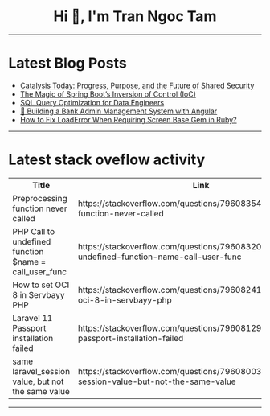 <h1 align="center">Hi 👋, I'm Tran Ngoc Tam</h1>

---

# Latest Blog Posts 
<!-- BLOG-POST-LIST:START -->
- [Catalysis Today: Progress, Purpose, and the Future of Shared Security](https://dev.to/dhis_is_jj/catalysis-today-progress-purpose-and-the-future-of-shared-security-353b)
- [The Magic of Spring Boot’s Inversion of Control &lpar;IoC&rpar;](https://dev.to/wittedtech-by-harshit/the-magic-of-spring-boots-inversion-of-control-ioc-361j)
- [SQL Query Optimization for Data Engineers](https://dev.to/uendi_hoxha/sql-query-optimization-for-data-engineers-35ld)
- [🏦 Building a Bank Admin Management System with Angular](https://dev.to/vivek_dudhatra/building-a-bank-admin-management-system-with-angular-2bdm)
- [How to Fix LoadError When Requiring Screen Base Gem in Ruby?](https://dev.to/generatecodedev/how-to-fix-loaderror-when-requiring-screen-base-gem-in-ruby-1pom)
<!-- BLOG-POST-LIST:END -->

---

# Latest stack oveflow activity
<table>
  <tr><th>Title</th><th>Link</th></tr>
  <!-- STACKOVERFLOW:START --><tr><td>Preprocessing function never called</td><td>https://stackoverflow.com/questions/79608354/preprocessing-function-never-called</td></tr><tr><td>PHP Call to undefined function $name = call_user_func</td><td>https://stackoverflow.com/questions/79608320/php-call-to-undefined-function-name-call-user-func</td></tr><tr><td>How to set OCI 8 in Servbayy PHP</td><td>https://stackoverflow.com/questions/79608241/how-to-set-oci-8-in-servbayy-php</td></tr><tr><td>Laravel 11 Passport installation failed</td><td>https://stackoverflow.com/questions/79608129/laravel-11-passport-installation-failed</td></tr><tr><td>same laravel_session value, but not the same value</td><td>https://stackoverflow.com/questions/79608003/same-laravel-session-value-but-not-the-same-value</td></tr><!-- STACKOVERFLOW:END -->
</table>

---


